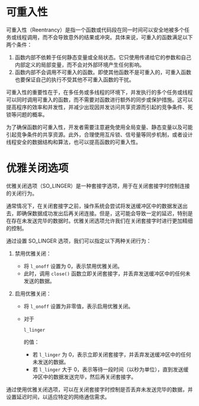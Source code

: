 # 可重入性

可重入性（Reentrancy）是指一个函数或代码段在同一时间可以安全地被多个任务或线程调用，而不会导致意外的结果或冲突。具体来说，可重入的函数满足以下两个条件：

1. 函数内部不依赖于任何静态变量或全局状态。它只使用传递给它的参数和自己内部定义的局部变量，而不会对外部环境产生任何影响。
2. 函数内部不会调用不可重入的函数。即使其他函数不是可重入的，可重入函数也要保证自己的执行不受其他不可重入函数的干扰。

可重入性的重要性在于，在多任务或多线程的环境下，并发执行的多个任务或线程可以同时调用可重入的函数，而不需要对函数进行额外的同步或保护措施。这可以提高程序的效率和并发性，并减少出现因并发访问共享资源而引起的竞争条件、死锁等问题的概率。

为了确保函数的可重入性，开发者需要注意避免使用全局变量、静态变量以及可能引起竞争条件的共享资源。此外，合理使用互斥锁、信号量等同步机制，或者设计线程安全的数据结构和算法，也可以提高函数的可重入性。

# 优雅关闭选项

优雅关闭选项（SO_LINGER）是一种套接字选项，用于在关闭套接字时控制连接的关闭行为。

通常情况下，在关闭套接字之前，操作系统会尝试将发送缓冲区中的数据发送出去，即确保数据成功发出后再关闭连接。但是，这可能会导致一定的延迟，特别是在存在未发送完毕的数据时。优雅关闭选项允许我们在关闭套接字时进行更加精细的控制。

通过设置 SO_LINGER 选项，我们可以指定以下两种关闭行为：

1. 禁用优雅关闭：

   - 将 `l_onoff` 设置为 0，表示禁用优雅关闭。
   - 此时，调用 `close()` 函数立即关闭套接字，并丢弃发送缓冲区中的任何未发送的数据。

2. 启用优雅关闭：

   - 将 `l_onoff` 设置为非零值，表示启用优雅关闭。

   - 对于

      

     ```
     l_linger
     ```

      

     的值：

     - 若 `l_linger` 为 0，表示立即关闭套接字，并丢弃发送缓冲区中的任何未发送的数据。
     - 若 `l_linger` 大于 0，表示等待一段时间（以秒为单位），直到发送缓冲区中的数据发送完毕，然后再关闭套接字。

通过使用优雅关闭选项，可以在关闭套接字时控制是否丢弃未发送完毕的数据，并设置延迟时间，以适应特定的网络通信需求。